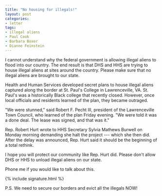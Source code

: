 ```yaml
---
title: "No housing for illegals!"
layout: post
categories:
- letter
tags:
- illegal aliens
- Paul Cook
- Barbara Boxer
- Dianne Feinstein
---
```


I cannot understand why the federal government is allowing illegal aliens to flood into our country. The end result is that DHS and HHS are trying to house illegal aliens at sites around the country. Please make sure that no illegal aliens are brought to our state.

Health and Human Services developed secret plans to house illegal aliens captured along the border at St. Paul's College in Lawrenceville, VA. St. Paul's was a historically Black college that recently closed. However, once local officials and residents learned of the plan, they became outraged.

"We were stunned," said Robert F. Pecht III, president of the Lawrenceville Town Council, who learned of the plan Friday evening. "We were told it was a done deal. The lease was signed, and that was it."

Rep. Robert Hurt wrote to HHS Secretary Sylvia Mathews Burwell on Monday morning demanding she halt the project --- which she then did. After the delay was announced, Rep. Hurt said it should be the beginning of a total rethink.

I hope you will protect our community like Rep. Hurt did. Please don't allow DHS or HHS to unload illegal aliens on our state.

Phone me if you would like to talk about this.

{% include signature.html %}

P.S. We need to secure our borders and evict all the illegals NOW!